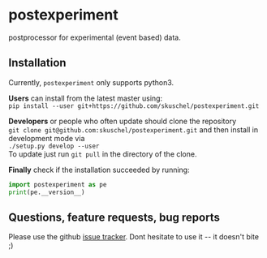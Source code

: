 # postexperiment
postprocessor for experimental (event based) data.


## Installation
Currently, `postexperiment` only supports python3.

**Users** can install from the latest master using:  
`pip install --user git+https://github.com/skuschel/postexperiment.git`


**Developers** or people who often update should clone the repository  
`git clone git@github.com:skuschel/postexperiment.git`
and then install in development mode via  
`./setup.py develop --user`  
To update just run `git pull` in the directory of the clone.

**Finally** check if the installation succeeded by running:
```python
import postexperiment as pe
print(pe.__version__)
```


## Questions, feature requests, bug reports

 Please use the github [issue tracker](https://github.com/skuschel/postexperiment/issues). Dont hesitate to use it -- it doesn't bite ;)
